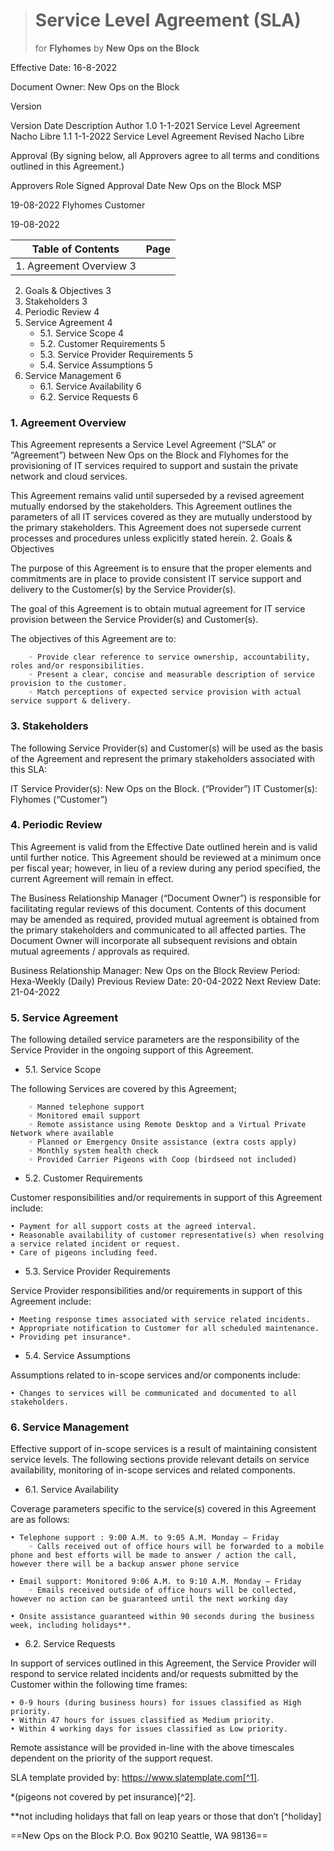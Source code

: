 

># Service Level Agreement (SLA)
>   for **Flyhomes**
>by
> **New Ops on the Block**      

Effective Date: 16-8-2022



Document Owner: New Ops on the Block

Version

Version
Date
Description
Author
1.0
1-1-2021
Service Level Agreement
Nacho Libre
1.1
1-1-2022
Service Level Agreement Revised
Nacho Libre





Approval
(By signing below, all Approvers agree to all terms and conditions outlined in this Agreement.)

Approvers
Role
Signed
Approval Date
New Ops on the Block
MSP

19-08-2022
Flyhomes
Customer

19-08-2022

















| Table of Contents | Page |
| ------ | --------- |
1.	Agreement Overview 3 |

2.	Goals & Objectives	3 
3.	Stakeholders	3
4.	Periodic Review	4
5.	Service Agreement	4
    - 5.1.	Service Scope	4
    - 5.2.	Customer Requirements	5
    - 5.3.	Service Provider Requirements	5
    - 5.4.	Service Assumptions	5
6.	Service Management	6
    - 6.1.	Service Availability	6
    - 6.2.	Service Requests	6

### 1. Agreement Overview

This Agreement represents a Service Level Agreement (“SLA” or “Agreement”) between New Ops on the Block and Flyhomes for the provisioning of IT services required to support and sustain the private network and cloud services. 

This Agreement remains valid until superseded by a revised agreement mutually endorsed by the stakeholders.
This Agreement outlines the parameters of all IT services covered as they are mutually understood by the primary stakeholders. This Agreement does not supersede current processes and procedures unless explicitly stated herein.
    2. Goals & Objectives

The purpose of this Agreement is to ensure that the proper elements and commitments are in place to provide consistent IT service support and delivery to the Customer(s) by the Service Provider(s). 

The goal of this Agreement is to obtain mutual agreement for IT service provision between the Service Provider(s) and Customer(s).

The objectives of this Agreement are to:

        ◦ Provide clear reference to service ownership, accountability, roles and/or responsibilities.
        ◦ Present a clear, concise and measurable description of service provision to the customer.
        ◦ Match perceptions of expected service provision with actual service support & delivery.


### 3. Stakeholders

The following Service Provider(s) and Customer(s) will be used as the basis of the Agreement and represent the primary stakeholders associated with this SLA:

IT Service Provider(s): New Ops on the Block. (“Provider”)
IT Customer(s): Flyhomes (“Customer”)

### 4. Periodic Review

This Agreement is valid from the Effective Date outlined herein and is valid until further notice. This Agreement should be reviewed at a minimum once per fiscal year; however, in lieu of a review during any period specified, the current Agreement will remain in effect. 

The Business Relationship Manager (“Document Owner”) is responsible for facilitating regular reviews of this document. Contents of this document may be amended as required, provided mutual agreement is obtained from the primary stakeholders and communicated to all affected parties. The Document Owner will incorporate all subsequent revisions and obtain mutual agreements / approvals as required. 

Business Relationship Manager: New Ops on the Block
Review Period: Hexa-Weekly (Daily)
Previous Review Date: 20-04-2022
Next Review Date: 21-04-2022

### 5. Service Agreement

The following detailed service parameters are the responsibility of the Service Provider in the ongoing support of this Agreement. 

- 5.1.  Service Scope

The following Services are covered by this Agreement; 

        ◦ Manned telephone support
        ◦ Monitored email support
        ◦ Remote assistance using Remote Desktop and a Virtual Private Network where available
        ◦ Planned or Emergency Onsite assistance (extra costs apply)
        ◦ Monthly system health check
        ◦ Provided Carrier Pigeons with Coop (birdseed not included)


-  5.2.  Customer Requirements

Customer responsibilities and/or requirements in support of this Agreement include: 

    • Payment for all support costs at the agreed interval.
    • Reasonable availability of customer representative(s) when resolving a service related incident or request.
    • Care of pigeons including feed.


- 5.3.   Service Provider Requirements

Service Provider responsibilities and/or requirements in support of this Agreement include: 

    • Meeting response times associated with service related incidents.
    • Appropriate notification to Customer for all scheduled maintenance.
    • Providing pet insurance*.  

- 5.4.  Service Assumptions

Assumptions related to in-scope services and/or components include:

    • Changes to services will be communicated and documented to all stakeholders.
### 6. Service Management

Effective support of in-scope services is a result of maintaining consistent service levels. The following sections provide relevant details on service availability, monitoring of in-scope services and related components.


- 6.1.  Service Availability

Coverage parameters specific to the service(s) covered in this Agreement are as follows:


    • Telephone support : 9:00 A.M. to 9:05 A.M. Monday – Friday
        ◦ Calls received out of office hours will be forwarded to a mobile phone and best efforts will be made to answer / action the call, however there will be a backup answer phone service

    • Email support: Monitored 9:06 A.M. to 9:10 A.M. Monday – Friday
        ◦ Emails received outside of office hours will be collected, however no action can be guaranteed until the next working day

    • Onsite assistance guaranteed within 90 seconds during the business week, including holidays**.


- 6.2.   Service Requests

In support of services outlined in this Agreement, the Service Provider will respond to service related incidents and/or requests submitted by the Customer within the following time frames: 

    • 0-9 hours (during business hours) for issues classified as High priority.
    • Within 47 hours for issues classified as Medium priority.
    • Within 4 working days for issues classified as Low priority.

Remote assistance will be provided in-line with the above timescales dependent on the priority of the support request.





SLA template provided by: https://www.slatemplate.com[^1].

*(pigeons not covered by pet insurance)[^2].

**not including holidays that fall on leap years or those that don’t [^holiday]



==New Ops on the Block
P.O. Box  90210
Seattle, WA 98136==
